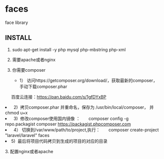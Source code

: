 # faces
face library

INSTALL 
-------------------------------------------

1. sudo apt-get install -y php mysql php-mbstring php-xml

2. 需要apache或者nginx

3. 你需要composer
      <ul>
      <li>1） 访问https://getcomposer.org/download/，获取最新的composer，手动下载composer.phar
      百度云连接：https://pan.baidu.com/s/1gfDYxBP
      </li>
      <li>
      2)  拷贝composer.phar 并重命名，保存为 /usr/bin/local/composer， 并chmod u+x 
      </li>
      <li>
      3)  修改composer使用国内镜像 ：
          composer config -g repo.packagist composer https://packagist.phpcomposer.com
      </li>
      <li>
      4） 切换到/var/www/path/to/project,执行：
          composer create-project "laravel/laravel" faces
          </li>
          <li>
      5)  最后将项目代码拷贝到生成的项目的对应的目录
      </li>
  </ul>
3. 配置nginx或者apache

